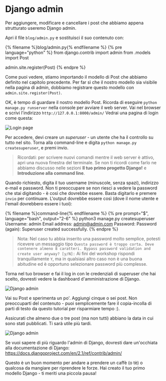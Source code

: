 # Django admin

Per aggiungere, modificare e cancellare i post che abbiamo appena strutturato useremo Django admin.

Apri il file `blog/admin.py` e sostituisci il suo contenuto con:

{% filename %}blog/admin.py{% endfilename %}
{% pre language="python" %}
from django.contrib import admin
from .models import Post

admin.site.register(Post)
{% endpre %}

Come puoi vedere, stiamo importando il modello di Post che abbiamo definito nel capitolo precedente. Per far sì che il nostro modello sia visibile nella pagina di admin, dobbiamo registrare questo modello con `admin.site.register(Post)`.

OK, è tempo di guardare il nostro modello Post. Ricorda di eseguire `python manage.py runserver` nella console per avviare il web server. Vai nel browser e scrivi l'indirizzo `http://127.0.0.1:8000/admin/` Vedrai una pagina di login come questa:

![Login page](images/login_page2.png)

Per accedere, devi creare un *superuser* - un utente che ha il controllo su tutto nel sito. Torna alla command-line e digita `python manage.py createsuperuser`, e premi invio.


> Ricordati: per scrivere nuovi comandi mentre il web server è attivo, apri una nuova finestra del terminale. Se non ti ricordi come farlo ne abbiamo discusso nelle sezioni **Il tuo primo progetto Django!** e **Introduzione alla command line**.

Quando richiesto, digita il tuo username (minuscole, senza spazi), indirizzo e-mail e password. Non ti preoccupare se non riesci a vedere la password che stai digitando - è così che dovrebbe essere. Basta digitarlo e premere `invio` per continuare. L'output dovrebbe essere così (dove il nome utente e l'email dovrebbero essere i tuoi):

{% filename %}command-line{% endfilename %}
{% pre prompt="$", language="bash", output="2-6" %}
python3 manage.py createsuperuser
Username: admin
Email address: admin@admin.com
Password:
Password (again):
Superuser created successfully.
{% endpre %}

> Nota: Nel caso tu abbia inserito una password molto semplice, potesti ricevere un messaggio tipo `Questa password è troppo corta. Deve contenere almeno 8 caratteri. Bypass password validation and create user anyway? [y/N]:` Ai fini del workshop rispondi tranquillamente `Y`, ma in qualsiasi altro caso non è una buona abitudine ed è opportuno selezionare password più complesse.

Torna nel tuo browser e fai il log in con le credenziali di superuser che hai scelto, dovresti vedere la dashboard d'amministrazione di Django.

![Django admin](images/django_admin3.png)

Vai su Post e sperimenta un po'. Aggiungi cinque o sei post. Non preoccuparti del contenuto - puoi semplicemente fare il copia-incolla di parti di testo da questo tutorial per risparmiare tempo :).

Assicurati che almeno due o tre post (ma non tutti) abbiano la data in cui sono stati pubblicati. Ti sarà utile più tardi.

![Django admin](images/edit_post3.png)

Se vuoi sapere di più riguardo l'admin di Django, dovresti dare un'occhiata alla documentazione di Django: https://docs.djangoproject.com/en/2.1/ref/contrib/admin/

Questo è un buon momento per andare a prendere un caffè (o tè) o qualcosa da mangiare per riprendere le forze. Hai creato il tuo primo modello Django - ti meriti una piccola pausa!
